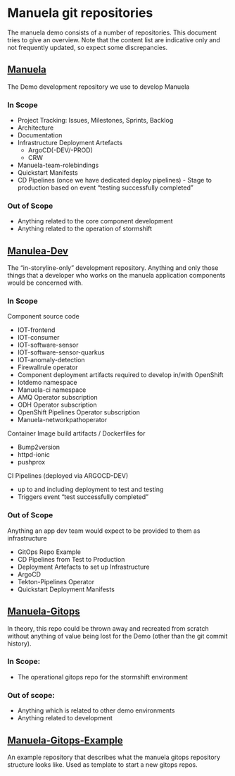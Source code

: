 # Manuela git repositories

The manuela demo consists of a number of repositories. This document tries to give an overview. Note that the content list are indicative only and not frequently updated, so expect some discrepancies.

## [Manuela](https://github.com/sa-mw-dach/manuela)

The Demo development repository we use to develop Manuela

### In Scope
* Project Tracking: Issues, Milestones, Sprints, Backlog
* Architecture
* Documentation
* Infrastructure Deployment Artefacts
  * ArgoCD(-DEV/-PROD)
  * CRW
* Manuela-team-rolebindings
* Quickstart Manifests
* CD Pipelines (once we have dedicated deploy pipelines) - Stage to production based on event “testing successfully completed”

### Out of Scope
* Anything related to the core component development
* Anything related to the operation of stormshift


## [Manulea-Dev](https://github.com/sa-mw-dach/manuela-dev)

The “in-storyline-only” development repository. Anything and only those things that a developer who works on the manuela application components would be concerned with.

### In Scope
Component source code
  * IOT-frontend
  * IOT-consumer
  * IOT-software-sensor
  * IOT-software-sensor-quarkus
  * IOT-anomaly-detection
  * Firewallrule operator
* Component deployment artifacts required to develop in/with OpenShift
* Iotdemo namespace
* Manuela-ci namespace
* AMQ Operator subscription
* ODH Operator subscription
* OpenShift Pipelines Operator subscription
* Manuela-networkpathoperator
  
Container Image build artifacts / Dockerfiles for
* Bump2version
* httpd-ionic
* pushprox
  
CI Pipelines (deployed via ARGOCD-DEV)
* up to and including deployment to test and testing
* Triggers event “test successfully completed”

### Out of Scope
Anything an app dev team would expect to be provided to them as infrastructure
* GitOps Repo Example
* CD Pipelines from Test to Production
* Deployment Artefacts to set up Infrastructure
* ArgoCD
* Tekton-Pipelines Operator
* Quickstart Deployment Manifests



## [Manuela-Gitops](https://github.com/sa-mw-dach/manuela-gitops)
 
In theory, this repo could be thrown away and recreated from scratch without anything of value being lost for the Demo (other than the git commit history).

### In Scope:
* The operational gitops repo for the stormshift environment

### Out of scope:
* Anything which is related to other demo environments
* Anything related to development


## [Manuela-Gitops-Example](https://github.com/sa-mw-dach/manuela-gitops-example)

An example repository that describes what the manuela gitops repository structure looks like. Used as template to start a new gitops repos.
